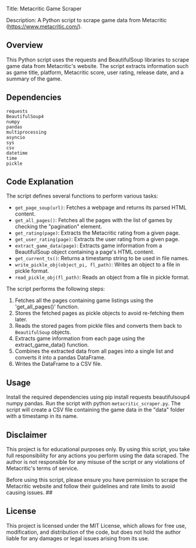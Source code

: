 Title: Metacritic Game Scraper

Description: A Python script to scrape game data from Metacritic (https://www.metacritic.com/).

## Overview
This Python script uses the requests and BeautifulSoup libraries to scrape game data from Metacritic's website. The script extracts information such as game title, platform, Metacritic score, user rating, release date, and a summary of the game.

## Dependencies
```
requests
BeautifulSoup4
numpy
pandas
multiprocessing
asyncio
sys
csv
datetime
time
pickle
```

## Code Explanation
The script defines several functions to perform various tasks:

- `get_page_soup(url)`: Fetches a webpage and returns its parsed HTML content.
- `get_all_pages()`: Fetches all the pages with the list of games by checking the "pagination" element.
- `get_rating(page)`: Extracts the Metacritic rating from a given page.
- `get_user_rating(page)`: Extracts the user rating from a given page.
- `extract_game_data(page)`: Extracts game information from a BeautifulSoup object containing a page's HTML content.
- `get_current_ts()`: Returns a timestamp string to be used in file names.
- `write_pickle_obj(object_pi, fl_path)`: Writes an object to a file in pickle format.
- `read_pickle_obj(fl_path)`: Reads an object from a file in pickle format.

The script performs the following steps:

1. Fetches all the pages containing game listings using the 'get_all_pages()' function.
2. Stores the fetched pages as pickle objects to avoid re-fetching them later.
3. Reads the stored pages from pickle files and converts them back to `BeautifulSoup` objects.
4. Extracts game information from each page using the extract_game_data() function.
5. Combines the extracted data from all pages into a single list and converts it into a pandas DataFrame.
6. Writes the DataFrame to a CSV file.

## Usage
Install the required dependencies using pip install requests beautifulsoup4 numpy pandas.
Run the script with python `metacritic_scraper.py`.
The script will create a CSV file containing the game data in the "data" folder with a timestamp in its name.

## Disclaimer
This project is for educational purposes only. By using this script, you take full responsibility for any actions you perform using the data scraped. The author is not responsible for any misuse of the script or any violations of Metacritic's terms of service.

Before using this script, please ensure you have permission to scrape the Metacritic website and follow their guidelines and rate limits to avoid causing issues. ## 

## License
This project is licensed under the MIT License, which allows for free use, modification, and distribution of the code, but does not hold the author liable for any damages or legal issues arising from its use.
